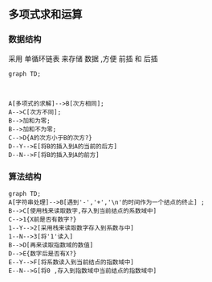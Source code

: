 ## 多项式求和运算

### 数据结构

采用  单循环链表 来存储 数据 ,方便  前插 和 后插 

```mermaid
graph TD;



A[多项式的求解]-->B[次方相同];
A-->C[次方不同];
B-->加和为零;
B-->加和不为零; 
C-->D{A的次方小于B的次方?}
D--Y-->E[将B的插入到A的当前的后方]
D--N-->F[将B的插入到A的前方]

```

### 算法结构

```mermaid
graph TD;
A[字符串处理]-->B[遇到'-','+','\n'的时间作为一个结点的终止] ;
B-->C[使用栈来读取数字,存入到当前结点的系数域中]
C-->1{X前是否有数字?}
1--Y-->2[采用栈来读取数字存入到系数与中]
1--N-->3[将'1'读入]
B-->D[再来读取指数域的数值]
D-->E{数字后是否有X?}
E--Y-->F[将系数读入到当前结点的指数域中]
E--N-->G[将0 ,存入到指数域中当前结点的指数域中]


```



